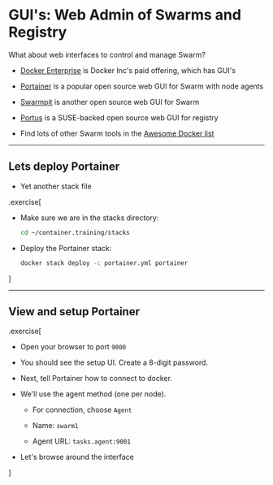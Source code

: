 # GUI's: Web Admin of Swarms and Registry

What about web interfaces to control and manage Swarm?

- [Docker Enterprise](https://www.docker.com/products/docker-enterprise) is Docker Inc's paid offering, which has GUI's

- [Portainer](https://portainer.io) is a popular open source web GUI for Swarm with node agents

- [Swarmpit](https://swarmpit.io/) is another open source web GUI for Swarm

- [Portus](http://port.us.org) is a SUSE-backed open source web GUI for registry

- Find lots of other Swarm tools in the [Awesome Docker list](http://awesome-docker.netlify.com)

---

## Lets deploy Portainer

- Yet another stack file

.exercise[

- Make sure we are in the stacks directory:
  ```bash
  cd ~/container.training/stacks
  ```

- Deploy the Portainer stack:
  ```bash
  docker stack deploy -c portainer.yml portainer
  ```

]

---

## View and setup Portainer

.exercise[

- Open your browser to port `9000`

- You should see the setup UI. Create a 8-digit password.

- Next, tell Portainer how to connect to docker.

- We'll use the agent method (one per node).

  - For connection, choose `Agent`

  - Name: `swarm1`

  - Agent URL: `tasks.agent:9001`

- Let's browse around the interface

]
